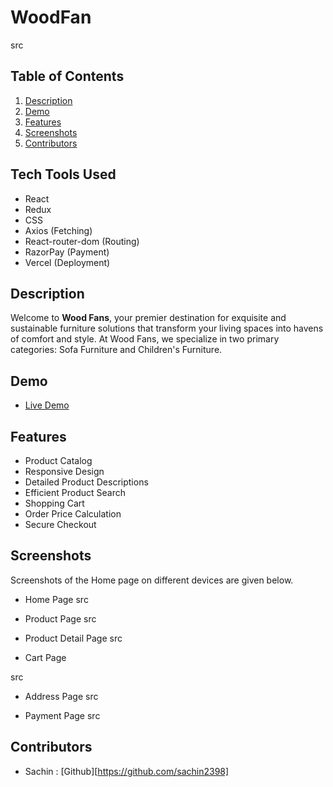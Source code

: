 # WoodFan


src


## Table of Contents

1. [Description](#description)
2. [Demo](#demo)
3. [Features](#features)
4. [Screenshots](#screenshots)
5. [Contributors](#authors)

## Tech Tools Used

- React
- Redux
- CSS
- Axios (Fetching)
- React-router-dom (Routing)
- RazorPay (Payment)
- Vercel (Deployment)

## Description

Welcome to <b>Wood Fans</b>, your premier destination for exquisite and sustainable furniture solutions that transform your living spaces into havens of comfort and style. At Wood Fans, we specialize in two primary categories: Sofa Furniture and Children's Furniture.

## Demo

- [Live Demo](https://wood-fans-team.vercel.app/)

## Features

- Product Catalog
- Responsive Design
- Detailed Product Descriptions
- Efficient Product Search
- Shopping Cart
- Order Price Calculation
- Secure Checkout

## Screenshots

Screenshots of the Home page on different devices are given below.

- Home Page
src

- Product Page 
src

- Product Detail Page
src

- Cart Page 

src
- Address Page
src

- Payment Page 
src


## Contributors

- Sachin : [Github][https://github.com/sachin2398]


